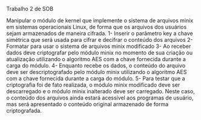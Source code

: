 Trabalho 2 de SOB

Manipular o módulo de kernel que implemente o sistema de arquivos minix em sistemas operacionais Linux, de forma que os arquivos dos usuários sejam armazenados de maneira cifrada.
1- Inserir o parâmetro key a chave simétrica que será usada para cifrar e decifrar o conteúdo dos arquivos
2- Formatar para usar o sistema de arquivos minix modificado
3-  Ao receber dados deve criptografar pelo módulo minix no momento de sua criação ou atualização utilizando o algoritmo AES com a chave fornecida durante a carga do módulo.
4-  Enquanto recebe os dados, o conteúdo do arquivo deve ser descriptografado pelo módulo minix utilizando o algoritmo AES com a chave fornecida durante a carga do módulo.
5-  Para testar que  a criptografia foi de fato realizada, o módulo minix modificado deve ser descarregado e o módulo minix inalterado deve ser carregado. Neste caso, o conteúdo dos arquivos ainda estará acessível aos programas de usuário, mas será apresentado o conteúdo original armazenado de forma criptografada. 

